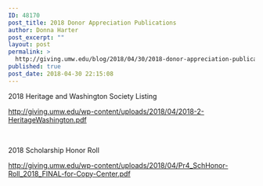 ```yaml
---
ID: 48170
post_title: 2018 Donor Appreciation Publications
author: Donna Harter
post_excerpt: ""
layout: post
permalink: >
  http://giving.umw.edu/blog/2018/04/30/2018-donor-appreciation-publications/
published: true
post_date: 2018-04-30 22:15:08
---
```

2018 Heritage and Washington Society Listing

<a href="http://giving.umw.edu/wp-content/uploads/2018/04/2018-2-HeritageWashington.pdf">http://giving.umw.edu/wp-content/uploads/2018/04/2018-2-HeritageWashington.pdf</a>

&nbsp;

2018 Scholarship Honor Roll

<a href="http://giving.umw.edu/wp-content/uploads/2018/04/Pr4_SchHonor-Roll_2018_FINAL-for-Copy-Center.pdf">http://giving.umw.edu/wp-content/uploads/2018/04/Pr4_SchHonor-Roll_2018_FINAL-for-Copy-Center.pdf</a>